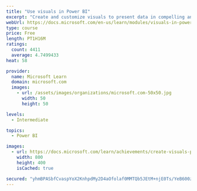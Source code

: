 ```yaml
---
title: "Use visuals in Power BI"
excerpt: "Create and customize visuals to present data in compelling and insightful ways."
webUrl: https://docs.microsoft.com/en-us/learn/modules/visuals-in-power-bi/
type: course
price: Free
length: PT1H16M
ratings:
  count: 4411
  average: 4.7499433
heat: 58

provider:
  name: Microsoft Learn
  domain: microsoft.com
  images:
    - url: /assets/images/organizations/microsoft.com-50x50.jpg
      width: 50
      height: 50

levels:
  - Intermediate

topics:
  - Power BI

images:
  - url: https://docs.microsoft.com/learn/achievements/create-visuals-power-bi-desktop-social.png
    width: 800
    height: 400
    isCached: true

secured: "yhmBPASbfCvaspYoX2KnhpdMy2D4aOfolaf0MMTQb5JEtM+njE0Ts/YeB600ztZWzUhryDiEuCXaaK4cSOjShDDMdh48XbnFV29wJOwxHM1GkMeklY0J6cFlOcRzuAM4/oO2cvsdYqnq04U6RBO81S8f2AyohsxEVs5cmS2zc7IHWX+lPAY0II9lfVHKm6m8I8wxw9Kwm0XG/FZosBcrbCOeUF/2+qciMCEehQmg/0agC6iHce8ikYcam7V0/VT+tvzDY3WFsMA4eIgUAq4BAVpEnP1HlLvIxz9VoHDo7GJ6W45jk+k3ZZivGBTeCGyJRZzsawoJ0zR9uJXScc/dHU+jI9HdzpK3BOp2JdP9ARPhg0FUQKjfx8be91H2PNbvYU/UJWd+1ojy3dlxI922s+6VKuFhxcRbW6KolSLsneQ=;sITR+4fd2cWlUtDxgVj6gg=="
---
```


